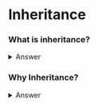 # Inheritance
 ### What is inheritance?
 <details>
 
  <summary>Answer</summary>
  Inheritance is a mechanism in which one class acquires the property of another class.
  
</details>

### Why Inheritance?
<details>
 <summary>Answer</summary>
 <t>1.Waste of Time</t>
 <t>2.Resourse</t>
 3.Not Feasible
</details>

  
